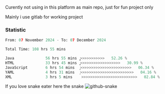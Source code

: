 Curently not using in this platform as main repo, just for fun project only

Mainly i use gitlab for working project

### Statistic
<!--START_SECTION:waka-->

```python
From: 07 November 2024 - To: 07 December 2024

Total Time: 108 hrs 55 mins

Java              56 hrs 55 mins  ͎͎͎͎͎͎͎͎͎͎͎͎͎͙>>>>>>>>>>>   52.26 %
HTML              33 hrs 45 mins  ͎͎͎͎͎͎͎>>>>>>>>>>>>>>>>>>   30.99 %
JavaScript        6 hrs 54 mins   ͎̦>>>>>>>>>>>>>>>>>>>>>>>   06.34 %
YAML              4 hrs 31 mins   ͎>>>>>>>>>>>>>>>>>>>>>>>>   04.16 %
XML               3 hrs 5 mins    >>>>>>>>>>>>>>>>>>>>>>>>>   02.84 %
```

<!--END_SECTION:waka-->

If you love snake eater here the snake 
<picture>
  <source media="(prefers-color-scheme: dark)" srcset="https://github.com/pradana4648/pradana4648/blob/c0566a83ca6ea5f2e46bab00e717c4c82b4b5c4c/github-contribution-grid-snake-dark.svg" />
  <source media="(prefers-color-scheme: light)" srcset="https://github.com/pradana4648/pradana4648/blob/c0566a83ca6ea5f2e46bab00e717c4c82b4b5c4c/github-contribution-grid-snake.svg" />
  <img alt="github-snake" src="https://github.com/pradana4648/pradana4648/blob/c0566a83ca6ea5f2e46bab00e717c4c82b4b5c4c/github-contribution-grid-snake.svg" />
</picture>
